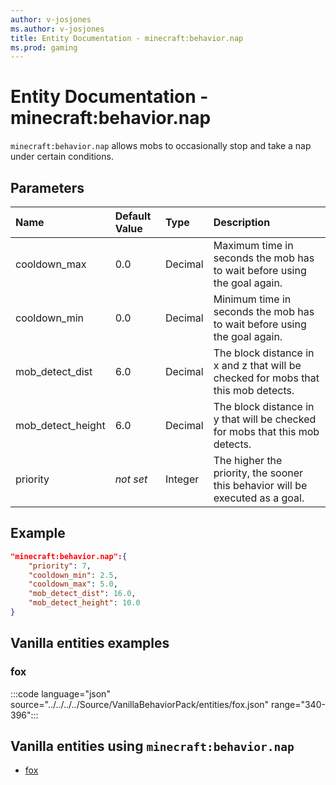 ```yaml
---
author: v-josjones
ms.author: v-josjones
title: Entity Documentation - minecraft:behavior.nap
ms.prod: gaming
---
```


# Entity Documentation - minecraft:behavior.nap

`minecraft:behavior.nap` allows mobs to occasionally stop and take a nap under certain conditions.

## Parameters

|Name |Default Value  |Type  |Description  |
|:----------|:----------|:----------|:----------|
|cooldown_max| 0.0| Decimal|  Maximum time in seconds the mob has to wait before using the goal again. |
|cooldown_min| 0.0| Decimal|  Minimum time in seconds the mob has to wait before using the goal again. |
|mob_detect_dist| 6.0| Decimal|  The block distance in x and z that will be checked for mobs that this mob detects. |
|mob_detect_height| 6.0| Decimal|  The block distance in y that will be checked for mobs that this mob detects. |
|priority|*not set*|Integer|The higher the priority, the sooner this behavior will be executed as a goal.|

## Example

```json
"minecraft:behavior.nap":{
    "priority": 7,
    "cooldown_min": 2.5,
    "cooldown_max": 5.0,
    "mob_detect_dist": 16.0,
    "mob_detect_height": 10.0
}
```

## Vanilla entities examples

### fox

:::code language="json" source="../../../../Source/VanillaBehaviorPack/entities/fox.json" range="340-396":::

## Vanilla entities using `minecraft:behavior.nap`

- [fox](../../../../Source/VanillaBehaviorPack_Snippets/entities/fox.md)
